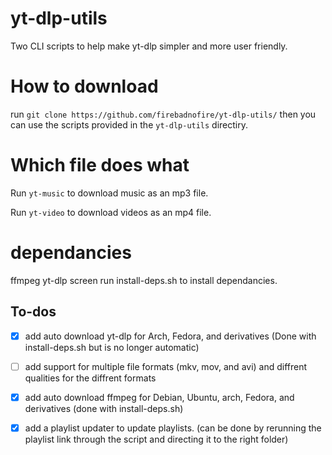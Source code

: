 # yt-dlp-utils
Two CLI scripts to help make yt-dlp simpler and more user friendly.

# How to download
run `git clone https://github.com/firebadnofire/yt-dlp-utils/` then you can use the scripts provided in the `yt-dlp-utils` directiry.

# Which file does what
Run `yt-music` to download music as an mp3 file.

Run `yt-video` to download videos as an mp4 file.

# dependancies
ffmpeg yt-dlp screen
run install-deps.sh to install dependancies.

## To-dos
- [x] add auto download yt-dlp for Arch, Fedora, and derivatives (Done with install-deps.sh but is no longer automatic)
- [ ] add support for multiple file formats (mkv, mov, and avi) and diffrent qualities for the diffrent formats
- [x] add auto download ffmpeg for Debian, Ubuntu, arch, Fedora, and derivatives (done with install-deps.sh)
- [x] add a playlist updater to update playlists. (can be done by rerunning the playlist link through the script and directing it to the right folder)

